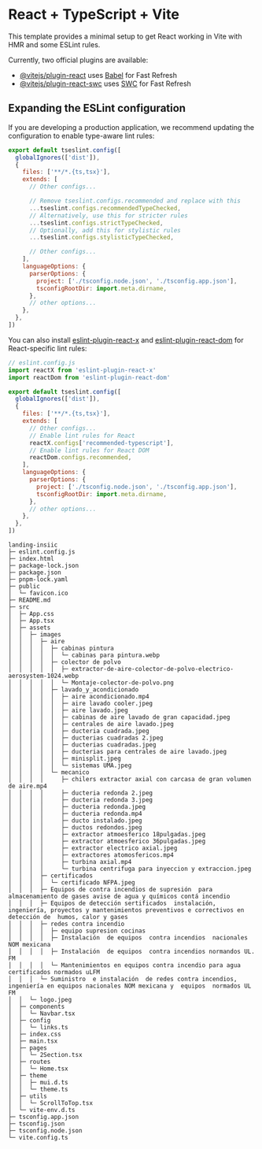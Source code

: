 # React + TypeScript + Vite

This template provides a minimal setup to get React working in Vite with HMR and some ESLint rules.

Currently, two official plugins are available:

- [@vitejs/plugin-react](https://github.com/vitejs/vite-plugin-react/blob/main/packages/plugin-react) uses [Babel](https://babeljs.io/) for Fast Refresh
- [@vitejs/plugin-react-swc](https://github.com/vitejs/vite-plugin-react/blob/main/packages/plugin-react-swc) uses [SWC](https://swc.rs/) for Fast Refresh

## Expanding the ESLint configuration

If you are developing a production application, we recommend updating the configuration to enable type-aware lint rules:

```js
export default tseslint.config([
  globalIgnores(['dist']),
  {
    files: ['**/*.{ts,tsx}'],
    extends: [
      // Other configs...

      // Remove tseslint.configs.recommended and replace with this
      ...tseslint.configs.recommendedTypeChecked,
      // Alternatively, use this for stricter rules
      ...tseslint.configs.strictTypeChecked,
      // Optionally, add this for stylistic rules
      ...tseslint.configs.stylisticTypeChecked,

      // Other configs...
    ],
    languageOptions: {
      parserOptions: {
        project: ['./tsconfig.node.json', './tsconfig.app.json'],
        tsconfigRootDir: import.meta.dirname,
      },
      // other options...
    },
  },
])
```

You can also install [eslint-plugin-react-x](https://github.com/Rel1cx/eslint-react/tree/main/packages/plugins/eslint-plugin-react-x) and [eslint-plugin-react-dom](https://github.com/Rel1cx/eslint-react/tree/main/packages/plugins/eslint-plugin-react-dom) for React-specific lint rules:

```js
// eslint.config.js
import reactX from 'eslint-plugin-react-x'
import reactDom from 'eslint-plugin-react-dom'

export default tseslint.config([
  globalIgnores(['dist']),
  {
    files: ['**/*.{ts,tsx}'],
    extends: [
      // Other configs...
      // Enable lint rules for React
      reactX.configs['recommended-typescript'],
      // Enable lint rules for React DOM
      reactDom.configs.recommended,
    ],
    languageOptions: {
      parserOptions: {
        project: ['./tsconfig.node.json', './tsconfig.app.json'],
        tsconfigRootDir: import.meta.dirname,
      },
      // other options...
    },
  },
])
```

```
landing-insiic
├─ eslint.config.js
├─ index.html
├─ package-lock.json
├─ package.json
├─ pnpm-lock.yaml
├─ public
│  └─ favicon.ico
├─ README.md
├─ src
│  ├─ App.css
│  ├─ App.tsx
│  ├─ assets
│  │  ├─ images
│  │  │  ├─ aire
│  │  │  │  ├─ cabinas pintura
│  │  │  │  │  └─ cabinas para pintura.webp
│  │  │  │  ├─ colector de polvo
│  │  │  │  │  ├─ extractor-de-aire-colector-de-polvo-electrico-aerosystem-1024.webp
│  │  │  │  │  └─ Montaje-colector-de-polvo.png
│  │  │  │  ├─ lavado_y_acondicionado
│  │  │  │  │  ├─ aire acondicionado.mp4
│  │  │  │  │  ├─ aire lavado cooler.jpeg
│  │  │  │  │  ├─ aire lavado.jpeg
│  │  │  │  │  ├─ cabinas de aire lavado de gran capacidad.jpeg
│  │  │  │  │  ├─ centrales de aire lavado.jpeg
│  │  │  │  │  ├─ ducteria cuadrada.jpeg
│  │  │  │  │  ├─ ducterias cuadradas 2.jpeg
│  │  │  │  │  ├─ ducterias cuadradas.jpeg
│  │  │  │  │  ├─ ducterias para centrales de aire lavado.jpeg
│  │  │  │  │  ├─ minisplit.jpeg
│  │  │  │  │  └─ sistemas UMA.jpeg
│  │  │  │  └─ mecanico
│  │  │  │     ├─ chilers extractor axial con carcasa de gran volumen de aire.mp4
│  │  │  │     ├─ ducteria redonda 2.jpeg
│  │  │  │     ├─ ducteria redonda 3.jpeg
│  │  │  │     ├─ ducteria redonda.jpeg
│  │  │  │     ├─ ducteria redonda.mp4
│  │  │  │     ├─ ducto instalado.jpeg
│  │  │  │     ├─ ductos redondos.jpeg
│  │  │  │     ├─ extractor atmoesferico 18pulgadas.jpeg
│  │  │  │     ├─ extractor atmoesferico 36pulgadas.jpeg
│  │  │  │     ├─ extractor electrico axial.jpeg
│  │  │  │     ├─ extractores atomosfericos.mp4
│  │  │  │     ├─ turbina axial.mp4
│  │  │  │     └─ turbina centrifuga para inyeccion y extraccion.jpeg
│  │  │  ├─ certificados
│  │  │  │  └─ certificado NFPA.jpeg
│  │  │  ├─ Equipos de contra incendios de supresión  para almacenamiento de gases avise de agua y químicos contá incendio
│  │  │  ├─ Equipos de detección sertificados  instalación, ingeniería, proyectos y mantenimientos preventivos e correctivos en detección de  humos, calor y gases
│  │  │  ├─ redes contra incendio
│  │  │  │  ├─ equipo supresion cocinas
│  │  │  │  ├─ Instalación  de equipos  contra incendios  nacionales NOM mexicana
│  │  │  │  ├─ Instalación  de equipos  contra incendios normandos UL. FM
│  │  │  │  └─ Mantenimientos en equipos contra incendio para agua certificados normados uLFM
│  │  │  └─ Suministro  e instalación  de redes contra incendios, ingeniería en equipos nacionales NOM mexicana y  equipos  normados UL  FM
│  │  └─ logo.jpeg
│  ├─ components
│  │  └─ Navbar.tsx
│  ├─ config
│  │  └─ links.ts
│  ├─ index.css
│  ├─ main.tsx
│  ├─ pages
│  │  └─ 2Section.tsx
│  ├─ routes
│  │  └─ Home.tsx
│  ├─ theme
│  │  ├─ mui.d.ts
│  │  └─ theme.ts
│  ├─ utils
│  │  └─ ScrollToTop.tsx
│  └─ vite-env.d.ts
├─ tsconfig.app.json
├─ tsconfig.json
├─ tsconfig.node.json
└─ vite.config.ts

```
